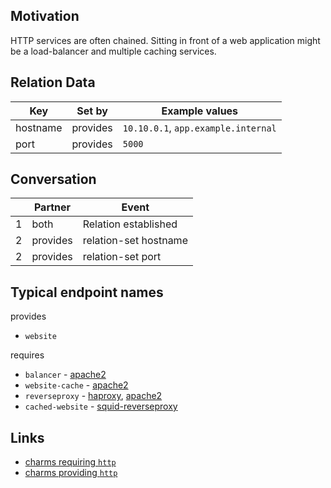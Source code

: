## Motivation

HTTP services are often chained. Sitting in front of a web application might be a load-balancer and multiple caching services.

## Relation Data

| Key | Set by | Example values |
|------|-------|------|
| hostname | provides | `10.10.0.1`, `app.example.internal` |
| port | provides | `5000` | 


## Conversation

|  | Partner | Event | 
|-------|---------|---|
| 1     | both      | Relation established
| 2     | provides      | relation-set hostname
| 2     | provides      | relation-set port

## Typical endpoint names

provides
- `website`


requires
- `balancer` - [apache2][]
- `website-cache` - [apache2][]
- `reverseproxy` - [haproxy][], [apache2][]
- `cached-website` - [squid-reverseproxy](https://jaas.ai/squid-reverseproxy)

[haproxy]: https://jaas.ai/haproxy
[apache2]: https://jaas.ai/apache2

## Links
- [charms requiring `http`](https://jaas.ai/search?requires=http)
- [charms providing `http`](https://jaas.ai/search?provides=http)
